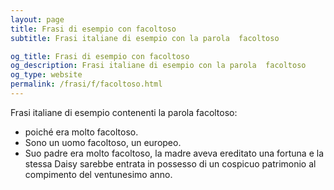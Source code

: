 ```yaml
---
layout: page
title: Frasi di esempio con facoltoso 
subtitle: Frasi italiane di esempio con la parola  facoltoso

og_title: Frasi di esempio con facoltoso 
og_description: Frasi italiane di esempio con la parola  facoltoso
og_type: website
permalink: /frasi/f/facoltoso.html
---
```


Frasi italiane di esempio contenenti la parola facoltoso:


- poiché era molto facoltoso.
- Sono un uomo facoltoso, un europeo.
- Suo padre era molto facoltoso, la madre aveva ereditato una fortuna e la stessa Daisy sarebbe entrata in possesso di un cospicuo patrimonio al compimento del ventunesimo anno.
